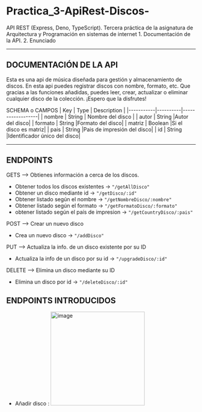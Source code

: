 # Practica_3-ApiRest-Discos-
API REST (Express, Deno, TypeScript).  Tercera práctica de la asignatura de Arquitectura y Programación en sistemas de internet
      1. Documentación de la API.
      2. Enunciado 
____________________________________________________________
DOCUMENTACIÓN DE LA API
------------------------------------------------------------
Esta es una api de música diseñada para gestión y almacenamiento de discos. En esta api puedes registrar discos con nombre, formato, 
etc. Que gracias a las funciones añadidas, puedes leer, crear, actualizar o eliminar cualquier disco de la colección.
¡Espero que la disfrutes!

SCHEMA o CAMPOS
|    Key    |    Type  |    Description   |
|-----------|----------|------------------|
|   nombre  |  String  | Nombre del disco |
|   autor   |  String  |Autor del disco|
|  formato  |  String  |Formato del disco|
|  matriz   |  Boolean |Si el disco es matriz|
|    pais   |  String  |Pais de impresión del disco|
|    id     |  String  |Identificador único del disco|
_____________________________________________________________
## ENDPOINTS
GETS --> Obtienes información a cerca de los discos.
- Obtener todos los discos existentes -> ``` "/getAllDisco" ```
- Obtener un disco mediante id -> ``` "/getDisco/:id" ```
- Obtener listado según el nombre -> ``` "/getNombreDisco/:nombre" ```
- Obtener listado según el formato -> ``` "/getFormatoDisco/:formato" ```
- obtener listado según el país de impresion -> ``` "/getCountryDisco/:pais" ```

POST --> Crear un nuevo disco
- Crea un nuevo disco -> ``` "/addDisco" ```

PUT --> Actualiza la info. de un disco existente por su ID
- Actualiza la info de un disco por su id -> ``` "/upgradeDisco/:id" ```

DELETE --> Elimina un disco mediante su ID
- Elimina un disco por id -> ``` "/deleteDisco/:id" ```

## ENDPOINTS INTRODUCIDOS
- Añadir disco : <img width="250" alt="image" src="https://github.com/pbloGlez/Practica_3/assets/113451860/4ea176bc-b472-4d6b-b625-2f593ddddbd9">

      
      









